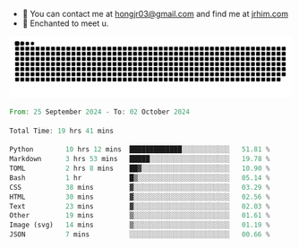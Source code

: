 - 📧 You can contact me at hongjr03@gmail.com and find me at [jrhim.com](https://jrhim.com/)
- 💜 Enchanted to meet u.

![snake_animation](https://raw.githubusercontent.com/hongjr03/hongjr03/output/github-contribution-grid-snake.svg)

<!--START_SECTION:waka-->

```rust
From: 25 September 2024 - To: 02 October 2024

Total Time: 19 hrs 41 mins

Python        10 hrs 12 mins  █████████████░░░░░░░░░░░░   51.81 %
Markdown      3 hrs 53 mins   █████░░░░░░░░░░░░░░░░░░░░   19.78 %
TOML          2 hrs 8 mins    ██▓░░░░░░░░░░░░░░░░░░░░░░   10.90 %
Bash          1 hr            █▒░░░░░░░░░░░░░░░░░░░░░░░   05.14 %
CSS           38 mins         ▓░░░░░░░░░░░░░░░░░░░░░░░░   03.29 %
HTML          30 mins         ▓░░░░░░░░░░░░░░░░░░░░░░░░   02.56 %
Text          23 mins         ▓░░░░░░░░░░░░░░░░░░░░░░░░   02.03 %
Other         19 mins         ▒░░░░░░░░░░░░░░░░░░░░░░░░   01.61 %
Image (svg)   14 mins         ▒░░░░░░░░░░░░░░░░░░░░░░░░   01.19 %
JSON          7 mins          ░░░░░░░░░░░░░░░░░░░░░░░░░   00.66 %
```

<!--END_SECTION:waka-->
